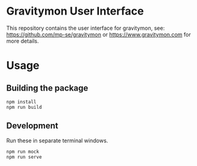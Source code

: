 # Gravitymon User Interface

This repository contains the user interface for gravitymon, see: https://github.com/mp-se/gravitymon or https://www.gravitymon.com for more details.

# Usage

## Building the package

```
npm install
npm run build
```

## Development

Run these in separate terminal windows.

```
npm run mock
npm run serve
```

